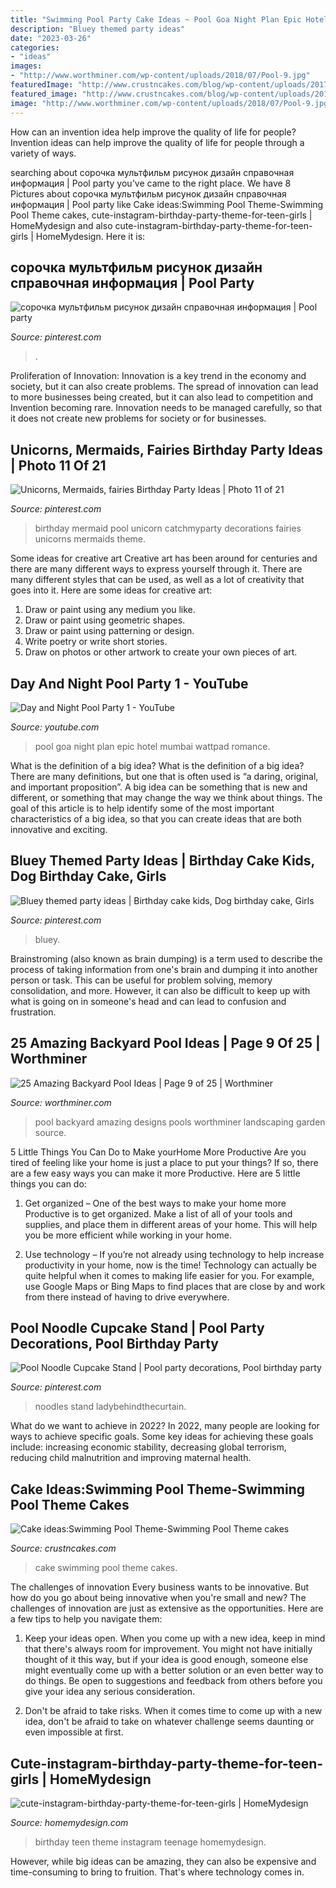```yaml
---
title: "Swimming Pool Party Cake Ideas ~ Pool Goa Night Plan Epic Hotel Mumbai Wattpad Romance"
description: "Bluey themed party ideas"
date: "2023-03-26"
categories:
- "ideas"
images:
- "http://www.worthminer.com/wp-content/uploads/2018/07/Pool-9.jpg"
featuredImage: "http://www.crustncakes.com/blog/wp-content/uploads/2017/06/737ce94cfc8d1fc3e20e6c5be738381d.jpg"
featured_image: "http://www.crustncakes.com/blog/wp-content/uploads/2017/06/737ce94cfc8d1fc3e20e6c5be738381d.jpg"
image: "http://www.worthminer.com/wp-content/uploads/2018/07/Pool-9.jpg"
---
```



How can an invention idea help improve the quality of life for people?
Invention ideas can help improve the quality of life for people through a variety of ways.

	

		
searching about сорочка мультфильм рисунок дизайн справочная информация | Pool party you've came to the right place. We have 8 Pictures about сорочка мультфильм рисунок дизайн справочная информация | Pool party like Cake ideas:Swimming Pool Theme-Swimming Pool Theme cakes, cute-instagram-birthday-party-theme-for-teen-girls | HomeMydesign and also cute-instagram-birthday-party-theme-for-teen-girls | HomeMydesign. Here it is:
		
    
## сорочка мультфильм рисунок дизайн справочная информация | Pool Party

<img loading=lazy src="https://i.pinimg.com/736x/de/21/83/de2183379bc1a26875d43e2895e84ee8.jpg" onerror="this.onerror=null;this.src='https://tse3.mm.bing.net/th?id=OIP.9-jW71ZmHOEG4Lo5NWBe4QHaLH&amp;pid=15.1';" alt="сорочка мультфильм рисунок дизайн справочная информация | Pool party">

_Source: pinterest.com_

>. 

	

Proliferation of Innovation:
Innovation is a key trend in the economy and society, but it can also create problems. The spread of innovation can lead to more businesses being created, but it can also lead to competition and Invention becoming rare. Innovation needs to be managed carefully, so that it does not create new problems for society or for businesses.

    
## Unicorns, Mermaids, Fairies Birthday Party Ideas | Photo 11 Of 21

<img loading=lazy src="https://i.pinimg.com/736x/c8/50/b3/c850b3ef067644e7d0087e67e4021dd9.jpg" onerror="this.onerror=null;this.src='https://tse2.mm.bing.net/th?id=OIP.us78T_TSxlAifWHG4C03JQHaKC&amp;pid=15.1';" alt="Unicorns, Mermaids, fairies Birthday Party Ideas | Photo 11 of 21">

_Source: pinterest.com_

>birthday mermaid pool unicorn catchmyparty decorations fairies unicorns mermaids theme. 

	

Some ideas for creative art
Creative art has been around for centuries and there are many different ways to express yourself through it. There are many different styles that can be used, as well as a lot of creativity that goes into it. Here are some ideas for creative art:
1) Draw or paint using any medium you like.
2) Draw or paint using geometric shapes.
3) Draw or paint using patterning or design.
4) Write poetry or write short stories.
5) Draw on photos or other artwork to create your own pieces of art.

    
## Day And Night Pool Party 1 - YouTube

<img loading=lazy src="https://i.ytimg.com/vi/RtojQagcmMk/maxresdefault.jpg" onerror="this.onerror=null;this.src='https://tse1.mm.bing.net/th?id=OIP.NQd54Wbwr-gjHVGadSQAmQHaEK&amp;pid=15.1';" alt="Day and Night Pool Party 1 - YouTube">

_Source: youtube.com_

>pool goa night plan epic hotel mumbai wattpad romance. 

	

What is the definition of a big idea?
What is the definition of a big idea? There are many definitions, but one that is often used is “a daring, original, and important proposition”. A big idea can be something that is new and different, or something that may change the way we think about things. The goal of this article is to help identify some of the most important characteristics of a big idea, so that you can create ideas that are both innovative and exciting.

    
## Bluey Themed Party Ideas | Birthday Cake Kids, Dog Birthday Cake, Girls

<img loading=lazy src="https://i.pinimg.com/736x/75/60/12/7560126a01e5345ca95901763c5a588f.jpg" onerror="this.onerror=null;this.src='https://tse4.mm.bing.net/th?id=OIP.I8jlefR4V1MmXbgGY0sLCwHaJ3&amp;pid=15.1';" alt="Bluey themed party ideas | Birthday cake kids, Dog birthday cake, Girls">

_Source: pinterest.com_

>bluey. 

	

Brainstroming (also known as brain dumping) is a term used to describe the process of taking information from one's brain and dumping it into another person or task. This can be useful for problem solving, memory consolidation, and more. However, it can also be difficult to keep up with what is going on in someone's head and can lead to confusion and frustration.

    
## 25 Amazing Backyard Pool Ideas | Page 9 Of 25 | Worthminer

<img loading=lazy src="http://www.worthminer.com/wp-content/uploads/2018/07/Pool-9.jpg" onerror="this.onerror=null;this.src='https://tse4.mm.bing.net/th?id=OIP.2g8YqHm7d-GOaQdQVQbFfwHaLG&amp;pid=15.1';" alt="25 Amazing Backyard Pool Ideas | Page 9 of 25 | Worthminer">

_Source: worthminer.com_

>pool backyard amazing designs pools worthminer landscaping garden source. 

	

5 Little Things You Can Do to Make yourHome More Productive
Are you tired of feeling like your home is just a place to put your things? If so, there are a few easy ways you can make it more Productive. Here are 5 little things you can do:
1. Get organized – One of the best ways to make your home more Productive is to get organized. Make a list of all of your tools and supplies, and place them in different areas of your home. This will help you be more efficient while working in your home.

2. Use technology – If you’re not already using technology to help increase productivity in your home, now is the time! Technology can actually be quite helpful when it comes to making life easier for you. For example, use Google Maps or Bing Maps to find places that are close by and work from there instead of having to drive everywhere.


    
## Pool Noodle Cupcake Stand | Pool Party Decorations, Pool Birthday Party

<img loading=lazy src="https://i.pinimg.com/736x/6b/d6/33/6bd63374b3268997a7488ee2f01f0732.jpg" onerror="this.onerror=null;this.src='https://tse1.mm.bing.net/th?id=OIP.I4URRXWMs9cjXWGLS2tKrgHaLH&amp;pid=15.1';" alt="Pool Noodle Cupcake Stand | Pool party decorations, Pool birthday party">

_Source: pinterest.com_

>noodles stand ladybehindthecurtain. 

	

What do we want to achieve in 2022?
In 2022, many people are looking for ways to achieve specific goals. Some key ideas for achieving these goals include: increasing economic stability, decreasing global terrorism, reducing child malnutrition and improving maternal health.

    
## Cake Ideas:Swimming Pool Theme-Swimming Pool Theme Cakes

<img loading=lazy src="http://www.crustncakes.com/blog/wp-content/uploads/2017/06/737ce94cfc8d1fc3e20e6c5be738381d.jpg" onerror="this.onerror=null;this.src='https://tse4.mm.bing.net/th?id=OIP.sUbcLPcBjytqN0hHbr1EogHaKh&amp;pid=15.1';" alt="Cake ideas:Swimming Pool Theme-Swimming Pool Theme cakes">

_Source: crustncakes.com_

>cake swimming pool theme cakes. 

	

The challenges of innovation
Every business wants to be innovative. But how do you go about being innovative when you're small and new? The challenges of innovation are just as extensive as the opportunities. Here are a few tips to help you navigate them:
1. Keep your ideas open. When you come up with a new idea, keep in mind that there's always room for improvement. You might not have initially thought of it this way, but if your idea is good enough, someone else might eventually come up with a better solution or an even better way to do things. Be open to suggestions and feedback from others before you give your idea any serious consideration.

2. Don't be afraid to take risks. When it comes time to come up with a new idea, don't be afraid to take on whatever challenge seems daunting or even impossible at first.

    
## Cute-instagram-birthday-party-theme-for-teen-girls | HomeMydesign

<img loading=lazy src="https://homemydesign.com/wp-content/uploads/2015/11/cute-instagram-birthday-party-theme-for-teen-girls.jpg" onerror="this.onerror=null;this.src='https://tse2.mm.bing.net/th?id=OIP.JV9SGIrHNixta_s7gQuOLAHaLD&amp;pid=15.1';" alt="cute-instagram-birthday-party-theme-for-teen-girls | HomeMydesign">

_Source: homemydesign.com_

>birthday teen theme instagram teenage homemydesign. 

	

However, while big ideas can be amazing, they can also be expensive and time-consuming to bring to fruition. That's where technology comes in.

